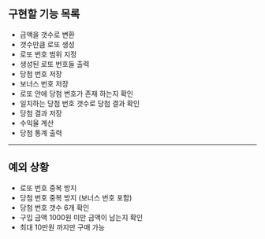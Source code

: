 ## 구현할 기능 목록
  - 금액을 갯수로 변환
  - 갯수만큼 로또 생성
  - 로또 번호 범위 지정
  - 생성된 로또 번호들 출력
  - 당첨 번호 저장 
  - 보너스 번호 저장
  - 로또 안에 당첨 번호가 존재 하는지 확인
  - 일치하는 당첨 번호 갯수로 당첨 결과 확인
  - 당첨 결과 저장
  - 수익율 계산
  - 당첨 통계 출력
------------------------------------------
## 예외 상황
- 로또 번호 중복 방지
- 당첨 번호 중복 방지 (보너스 번호 포함)
- 당첨 번호 갯수 6개 확인
- 구입 금액 1000원 미만 금액이 남는지 확인
- 최대 10만원 까지만 구매 가능